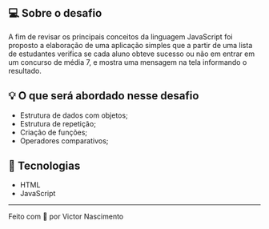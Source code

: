 ## 💻 Sobre o desafio

A fim de revisar os principais conceitos da linguagem JavaScript foi proposto a elaboração de uma aplicação simples que a partir de uma lista de estudantes verifica se cada aluno obteve sucesso ou não em entrar em um concurso de média 7, e mostra uma mensagem na tela informando o resultado.

## 💡 O que será abordado nesse desafio

- Estrutura de dados com objetos;
- Estrutura de repetição;
- Criação de funções;
- Operadores comparativos;

## :wrench: Tecnologias

- HTML
- JavaScript

---

Feito com 💜 por Victor Nascimento
